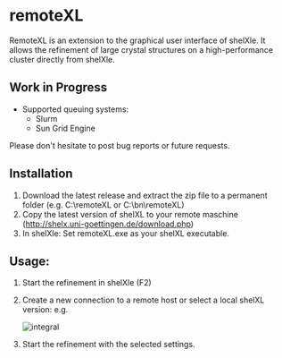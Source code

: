# remoteXL
RemoteXL is an extension to the graphical user interface of shelXle. It allows the refinement of large crystal structures on a high-performance cluster directly from shelXle.   

## Work in Progress
- Supported queuing systems:
    - Slurm
    - Sun Grid Engine

Please don't hesitate to post bug reports or future requests.

## Installation 
1. Download the latest release and extract the zip file to a permanent folder (e.g. C:\remoteXL or C:\bn\remoteXL)
2. Copy the latest version of shelXL to your remote maschine (http://shelx.uni-goettingen.de/download.php)
3. In shelXle: Set remoteXL.exe as your shelXL executable.

## Usage:
1. Start the refinement in shelXle (F2)
2. Create a new connection to a remote host or select a local shelXL version: 
    e.g.
    
    ![integral](/pictures/NK.png)
    
3. Start the refinement with the selected settings.

